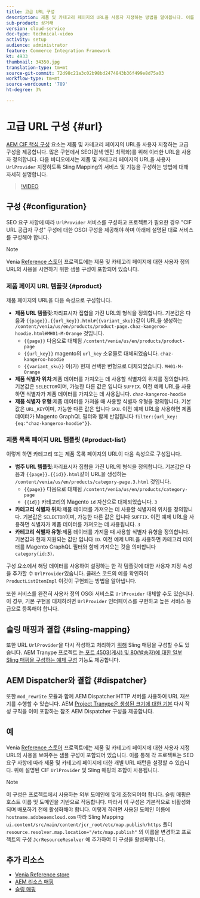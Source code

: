 ```yaml
---
title: 고급 URL 구성
description: 제품 및 카테고리 페이지의 URL을 사용자 지정하는 방법을 알아봅니다. 이를 통해 구현은 검색 엔진에 대한 URL을 최적화하고 검색을 촉진할 수 있습니다.
sub-product: 상거래
version: cloud-service
doc-type: technical-video
activity: setup
audience: administrator
feature: Commerce Integration Framework
kt: 4933
thumbnail: 34350.jpg
translation-type: tm+mt
source-git-commit: 72d98c21a3c02b98bd2474843b36f499e8d75a03
workflow-type: tm+mt
source-wordcount: '789'
ht-degree: 3%

---
```



# 고급 URL 구성 {#url}

[AEM CIF 핵심 구성](https://github.com/adobe/aem-core-cif-components) 요소는 제품 및 카테고리 페이지의 URL을 사용자 지정하는 고급 구성을 제공합니다. 많은 구현에서 SEO(검색 엔진 최적화)를 위해 이러한 URL을 사용자 정의합니다.  다음 비디오에서는 제품 및 카테고리 페이지의 URL을 사용자 `UrlProvider` 지정하도록 Sling [](https://sling.apache.org/documentation/the-sling-engine/mappings-for-resource-resolution.html) Mapping의 서비스 및 기능을 구성하는 방법에 대해 자세히 설명합니다.

>[!VIDEO](https://video.tv.adobe.com/v/34350/?quality=12)

## 구성 {#configuration}

SEO 요구 사항에 따라 `UrlProvider` 서비스를 구성하고 프로젝트가 필요한 경우 &quot;CIF URL 공급자 구성&quot; 구성에 대한 OSGI 구성을 제공해야 하며 아래에 설명된 대로 서비스를 구성해야 합니다.

>[!NOTE]
>
> Venia [Reference 스토어](https://github.com/adobe/aem-cif-guides-venia) 프로젝트에는 제품 및 카테고리 페이지에 대한 사용자 정의 URL의 사용을 시연하기 위한 샘플 구성이 포함되어 있습니다.

### 제품 페이지 URL 템플릿 {#product}

제품 페이지의 URL을 다음 속성으로 구성합니다.

* **제품 URL 템플릿**:자리표시자 집합을 가진 URL의 형식을 정의합니다. 기본값은 다음과 `{{page}}.{{url_key}}.html#{{variant_sku}}`같이 URL을 생성하는 `/content/venia/us/en/products/product-page.chaz-kangeroo-hoodie.html#MH01-M-Orange` 것입니다.
   * `{{page}}` 다음으로 대체됨 `/content/venia/us/en/products/product-page`
   * `{{url_key}}` magento의 `url_key` 소유물로 대체되었습니다. `chaz-kangeroo-hoodie`
   * `{{variant_sku}}` 이(가) 현재 선택한 변형으로 대체되었습니다. `MH01-M-Orange`
* **제품 식별자 위치**:제품 데이터를 가져오는 데 사용할 식별자의 위치를 정의합니다. 기본값은 `SELECTOR`이며, 가능한 다른 값은 입니다 `SUFFIX`. 이전 예제 URL을 사용하면 식별자가 제품 데이터를 가져오는 데 사용됩니다. `chaz-kangeroo-hoodie`
* **제품 식별자 유형**:제품 데이터를 가져올 때 사용할 식별자 유형을 정의합니다. 기본값은 `URL_KEY`이며, 가능한 다른 값은 입니다 `SKU`. 이전 예제 URL을 사용하면 제품 데이터가 Magento GraphQL 필터와 함께 반입됩니다 `filter:{url_key:{eq:"chaz-kangeroo-hoodie"}}`.

### 제품 목록 페이지 URL 템플릿 {#product-list}

이렇게 하면 카테고리 또는 제품 목록 페이지의 URL이 다음 속성으로 구성됩니다.

* **범주 URL 템플릿**:자리표시자 집합을 가진 URL의 형식을 정의합니다. 기본값은 다음과 `{{page}}.{{id}}.html`같이 URL을 생성하는 `/content/venia/us/en/products/category-page.3.html` 것입니다.
   * `{{page}}` 다음으로 대체됨 `/content/venia/us/en/products/category-page`
   * `{{id}}` 카테고리의 Magento `id` 자산으로 대체되었습니다. `3`
* **카테고리 식별자 위치**:제품 데이터를 가져오는 데 사용할 식별자의 위치를 정의합니다. 기본값은 `SELECTOR`이며, 가능한 다른 값은 입니다 `SUFFIX`. 이전 예제 URL을 사용하면 식별자가 제품 데이터를 가져오는 데 사용됩니다. `3`
* **카테고리 식별자 유형**:제품 데이터를 가져올 때 사용할 식별자 유형을 정의합니다. 기본값과 현재 지원되는 값만 입니다 `ID`. 이전 예제 URL을 사용하면 카테고리 데이터를 Magento GraphQL 필터와 함께 가져오는 것을 의미합니다 `category(id:3)`.

구성 요소에서 해당 데이터를 사용하여 설정하는 한 각 템플릿에 대한 사용자 지정 속성을 추가할 수 `UrlProvider`있습니다. 클래스 코드의 예를 확인하여 `ProductListItemImpl` 이것이 구현되는 방법을 알아냅니다.

또한 서비스를 완전히 사용자 정의 OSGi 서비스로 `UrlProvider` 대체할 수도 있습니다. 이 경우, 기본 구현을 대체하려면 `UrlProvider` 인터페이스를 구현하고 높은 서비스 등급으로 등록해야 합니다.

## 슬링 매핑과 결합 {#sling-mapping}

또한 URL `UrlProvider`을 다시 작성하고 처리하기 [위해](https://sling.apache.org/documentation/the-sling-engine/mappings-for-resource-resolution.html) Sling 매핑을 구성할 수도 있습니다. AEM Tranype 프로젝트 [는 포트 4503(게시) 및 80(발송자)에 대한 일부 Sling 매핑을 구성하는 예제 구성](https://github.com/adobe/aem-cif-project-archetype/tree/master/src/main/archetype/samplecontent/src/main/content/jcr_root/etc/map.publish) 기능도 제공합니다.

## AEM Dispatcher와 결합 {#dispatcher}

또한 `mod_rewrite` 모듈과 함께 AEM Dispatcher HTTP 서버를 사용하여 URL 재쓰기를 수행할 수 있습니다. AEM [Project Tranype은 생성된 크기에 대한 기본](https://github.com/adobe/aem-project-archetype) 다시 작성 규칙을 [](https://github.com/adobe/aem-project-archetype/tree/master/src/main/archetype/dispatcher.cloud) 이미 포함하는 참조 AEM Dispatcher 구성을 제공합니다.

## 예

Venia [Reference 스토어](https://github.com/adobe/aem-cif-guides-venia) 프로젝트에는 제품 및 카테고리 페이지에 대한 사용자 지정 URL의 사용을 보여주는 샘플 구성이 포함되어 있습니다. 이를 통해 각 프로젝트는 SEO 요구 사항에 따라 제품 및 카테고리 페이지에 대한 개별 URL 패턴을 설정할 수 있습니다. 위에 설명된 CIF `UrlProvider` 및 Sling 매핑의 조합이 사용됩니다.

>[!NOTE]
>
>이 구성은 프로젝트에서 사용하는 외부 도메인에 맞게 조정되어야 합니다. 슬링 매핑은 호스트 이름 및 도메인을 기반으로 작동합니다. 따라서 이 구성은 기본적으로 비활성화되며 배포하기 전에 활성화해야 합니다. 이렇게 하려면 사용된 도메인 이름에 `hostname.adobeaemcloud.com` 따라 Sling Mapping `ui.content/src/main/content/jcr_root/etc/map.publish/https` 폴더 `resource.resolver.map.location="/etc/map.publish"` 의 이름을 변경하고 프로젝트의 구성 `JcrResourceResolver` 에 추가하여 이 구성을 활성화합니다.

## 추가 리소스

* [Venia Reference store](https://github.com/adobe/aem-cif-guides-venia)
* [AEM 리소스 매핑](https://docs.adobe.com/content/help/en/experience-manager-65/deploying/configuring/resource-mapping.html)
* [슬링 매핑](https://sling.apache.org/documentation/the-sling-engine/mappings-for-resource-resolution.html)
